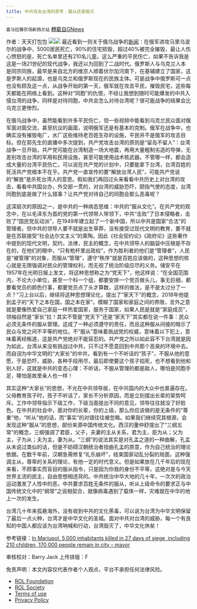 ```yaml
---
title: 中共攻击台湾的思考：服从还是毁灭
---
```

`喜马拉雅农场新西兰站` [轉載自GNews](https://gnews.org/zh-hans/2280198/)

作者：天天打包包
![](https://assets.gnews.org/wp-content/uploads/2022/04/9EF25D5F-F543-4A7B-B8C8-A44D3D39FD00.jpeg)![](https://assets.gnews.org/wp-content/uploads/2022/04/共匪.jpeg)
最近看到一则关于俄乌战争的[新闻](https://en.interfax.com.ua/news/general/818745.html)：在俄军进攻马里乌波尔的战争中，5000居民死亡，90%的住宅损毁，超过40%被完全摧毁，最让人伤心愤怒的是，死亡名单里还有210名儿童。这么严重的平民伤亡，如果不告诉我是这是一场21世纪的现代战争，我还以为回到了二战时代。俄罗斯人与乌克兰人本是同宗同族，最早是来自北方的维京人顺着伏尔加河南下，在基辅建立了国家，这是罗斯人的起源，也是乌克兰和俄罗斯现在的民族主体。可是战争中俄罗斯可一点也没有顾及这一点，从战争开始的第一天，俄军就在攻击平民，摧毁民宅，这些每天都能在网络上看到。这种对“同胞”的仇恨，不经让我想到随时可能爆发的中共入侵台湾的战争，同样是对待同胞，中共会怎么对待台湾呢？很可能战争的结果会比乌克兰更惨烈。

在俄乌战争中，虽然能看到许多平民伤亡，但一些视频中能看到乌克兰民众面对俄军面对面交流，甚至抗议的画面，说明俄军还是有基本的克制。俄军在战争中，也确实没有摧毁电厂，水厂这些维持老百姓生存的设施，平民并不是俄军的攻击目标。但在郭先生的直播中多次提到，共产党攻击台湾的原则是“留岛不留人”：台湾战争一旦开始，共产党可能在台湾制造一场大地震，再用大量粗制劣造的导弹，无差别攻击台湾的军用和民用设施，甚至可能使用战术核武器。不管哪一样，都会造成大量的台湾平民伤亡。可以说在共产党的计划中，只要能拿下台湾，台湾百姓的死活共产党根本不在乎。共产党一直宣传的要“解放台湾人民”，可能共产党说的“解放”是杀死台湾人的意思。假如我们再回过头来看看中共历史上对台湾的攻击，看看中共国台办，外交部一贯的，对台湾的威胁恐吓，颐指气使的态度，台湾同胞到底是做了什么错事？让共产党对待自己的同胞会那么恶毒呢？

这深层次的原因之一，是中共的一种病态思维：中共的“服从文化”。在共产党的观念中，在以毛泽东为首的党的第一代领带人带领下，中共“击败”了日本侵略者，击败了“国民党反动派”，在1949年建立起了一个新中国，所以中共是国家“合法”的管理者。但中共的领导人要不就是出生草莽，没有接受过现代文明的教育，要不就是在苏联接受“社会达尔文主义”的熏陶。因此《社会契约论》《政府论》这些著作中提到的现代文明，契约，法律，民主的概念，在中共领导人的脑袋中压根是不存在的，在他们的眼中，“只有枪杆里出政权”，作为胜利者的他们是“管理者”，人民是“被管理”的对象，而服从“管理”，遵守“秩序”就是百姓应该做的，这种思想的核心就是无限强调对民众的管理权利，而无视了统治阶级应尽的义务。储安平在1957年在光明日报上发文，将这种思想称之为“党天下”，他这样说：“在全国范围内，不论大小单位，甚至一个科一个组，都要安排一个党员做头儿，事无巨细，都要看党员的颜色行事，都要党员点了头才算数，这样的做法，是不是太过分了一点？”习上台以后，继续将这种思想理论化，提出了“家天下”的概念，2018年他提到孟子的“天下之本在国，国之本在家“。模糊了国家和家庭之间的界限，言外之意就是要像热爱自己家庭一样热爱国家，服务于国家，如果人民是就是“家庭成员”，领袖自然是“家长”拉！其实不管是“党天下”还是“家天下”其实都在说一件事：民众必须无条件的服从管理。这成了一种必须遵守的责任，而且这种服从间接的暗示了民众与党之间不平等的地位。不“服从”意味着挑战党的权威，意味着以下犯上，意味着离经叛道，这是共产党绝对不能容忍的。共产党之所以如此容不下台湾就是因为如此，台湾从来没有挑战过中共，只不过不愿意回到中共那个恶臭的环境中去。而自诩为中华文明的“大家长”的中共，看到有一个不听话的“孩子”，不服从他的意愿，于是恐吓，威胁，各种手段用尽，最后即使要这个孩子掐死，也不想看到他和别人好，这就是中共的变态心理：不听话，不服从管理的都是敌人，哪怕是同胞手足，哪怕是故里亲人也一样！

其实这种“大家长”的思想，不光在中共领导层，在中共国内的大众中也普遍存在。父母教育孩子时，孩子不听话了，家长不分析原因，而是立刻摆出长辈的架势呵斥。工作中领导指示下级工作，下级当面提出不同的意见，领导往往就没了好脸色。在中共的社会中，面对你的长辈，你的上级，那么你应该做的是无条件的“尊重”他，“听从”他的话，而“事实”的对错往往被忽略。如果我们继续究其根源，会发现这种“服从”的思想，部份来源中国传统文化。西汉的董仲舒提出了“三纲五常”的概念，三纲强调了君臣，父子，夫妻的主从关系，君为主、臣为从；父为主，子为从；夫为主，妻为从。“三纲”的说法其实是对孔孟之道的一种曲解，孔孟从未说过类似的话，但是不妨碍汉朝统治者扭曲孔孟的原意，作为自己统治的理论依据。在数千年前，汉朝急需修复“礼乐崩坏”，结束国家动乱分裂的局面，这种强调主从，尊卑的关系的理论，有他一定的时代意义。但是如果放在几千年后的现在来看，不顾事实而盲目的服从指令，只是因为你我的身份不平等，这绝对是与今天世界主流的民主，自由思想相违背的。中共统治中华大地的几十年，一次次的政治运动激发了人性中的恶，中共要求百姓无条件的服从，听从上级命令的要求正与中国传统文化中的“纲常”之说相契合，就像病毒遇到了载体一样，灾难就在中华的地上一次的发生。

台湾几十年来孤悬海外，没有收到中共的文化荼毒，可以说为台湾为中华文明保留了最后一点火种，台湾才是中华文化的圣城。面对中共对台湾的威胁，每一个有良知的中国人都应该为台湾呐喊和行动，台湾毁灭了，中华文化休矣！

参考链接：[In Mariupol, 5,000 inhabitants killed in 27 days of siege, including 210 children, 170,000 people remain in city – mayor](https://en.interfax.com.ua/news/general/818745.html)

审核校对：Barry Jack
上传排版：F

 

免责声明：本文内容仅代表作者个人观点，平台不承担任何法律风险。

- [ROL Foundation](https://rolfoundation.org/)
- [ROL Society](https://rolsociety.org/)
- [Terms of use](https://gnews.org/terms-of-use-3/)
- [Privacy Policy](https://gnews.org/privacy-policy/)

